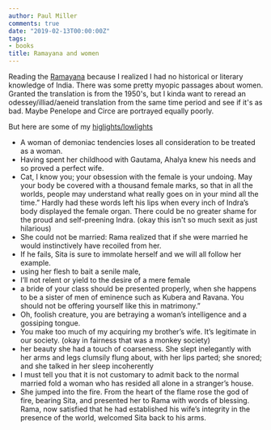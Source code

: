 ```yaml
---
author: Paul Miller
comments: true
date: "2019-02-13T00:00:00Z"
tags:
- books
title: Ramayana and women
---
```

Reading the [Ramayana](https://www.amazon.com/gp/product/B000S1LC7Q/ref=x_gr_w_glide_bb?ie=UTF8&tag=x_gr_w_glide_bb-20&linkCode=as2&camp=1789&creative=9325&creativeASIN=B000S1LC7Q&SubscriptionId=1MGPYB6YW3HWK55XCGG2) because I realized I had no historical or literary knowledge of India. There was some pretty myopic passages about women. Granted the translation is from the 1950's, but I kinda want to reread an odessey/illiad/aeneid translation from the same time period and see if it's as bad. Maybe Penelope and Circe are portrayed equally poorly. 

But here are some of my [higlights/lowlights](https://www.goodreads.com/notes/8171038-the-ramayana/68459891-paul-miller?utm_content=review_knh&utm_medium=email&utm_source=bookend)

* A woman of demoniac tendencies loses all consideration to be treated as a woman.
* Having spent her childhood with Gautama, Ahalya knew his needs and so proved a perfect wife. 
* Cat, I know you; your obsession with the female is your undoing. May your body be covered with a thousand female marks, so that in all the worlds, people may understand what really goes on in your mind all the time.” Hardly had these words left his lips when every inch of Indra’s body displayed the female organ. There could be no greater shame for the proud and self-preening Indra. (okay this isn't so much sexit as just hilarious)
* She could not be married: Rama realized that if she were married he would instinctively have recoiled from her.
* If he fails, Sita is sure to immolate herself and we will all follow her example.
* using her flesh to bait a senile male,
* I’ll not relent or yield to the desire of a mere female
* a bride of your class should be presented properly, when she happens to be a sister of men of eminence such as Kubera and Ravana. You should not be offering yourself like this in matrimony.”
* Oh, foolish creature, you are betraying a woman’s intelligence and a gossiping tongue.
* You make too much of my acquiring my brother’s wife. It’s legitimate in our society. (okay in fairness that was a monkey society)
* her beauty she had a touch of coarseness. She slept inelegantly with her arms and legs clumsily flung about, with her lips parted; she snored; and she talked in her sleep incoherently
* I must tell you that it is not customary to admit back to the normal married fold a woman who has resided all alone in a stranger’s house. 
* She jumped into the fire. From the heart of the flame rose the god of fire, bearing Sita, and presented her to Rama with words of blessing. Rama, now satisfied that he had established his wife’s integrity in the presence of the world, welcomed Sita back to his arms. 